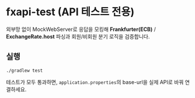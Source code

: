 
# fxapi-test (API 테스트 전용)
외부망 없이 MockWebServer로 응답을 모킹해 **Frankfurter(ECB)** / **ExchangeRate.host** 파싱과
회원/비회원 분기 로직을 검증합니다.

## 실행
```
./gradlew test
```
테스트가 모두 통과하면, `application.properties`의 base-url을 실제 API로 바꿔 연결하세요.
